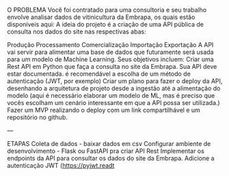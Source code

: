 O PROBLEMA
Você foi contratado para uma consultoria e seu trabalho envolve analisar dados de vitinicultura da Embrapa, os quais estão disponíveis aqui:
A ideia do projeto é a criação de uma API pública de consulta nos dados do site nas respectivas abas:

Produção
Processamento
Comercialização
Importação
Exportação
A API vai servir para alimentar uma base de dados que futuramente será usada para um modelo de Machine Learning.
Seus objetivos incluem:
Criar uma Rest API em Python que faça a consulta no site da Embrapa.
Sua API deve estar documentada.
é recomendável a escolha de um método de autenticação (JWT, por exemplo)
Criar um plano para fazer o deploy da API, desenhando a arquitetura de projeto desde a ingestão até a alimentação do modelo (aqui é necessário elaborar um modelo de ML, mas é preciso que vocês escolham um cenário interessante em que a API possa ser utilizada.)
Fazer um MVP realizando o deploy com um link compartilhável e um repositório no github.

—

ETAPAS
Coleta de dados - baixar dados em csv
Configurar ambiente de desenvolvimento - Flask ou FastAPI pra criar API Rest
Implementar os endpoints da API para consultar os dados do site da Embrapa.
Adicione a autenticação JWT (https://pyjwt.readt
